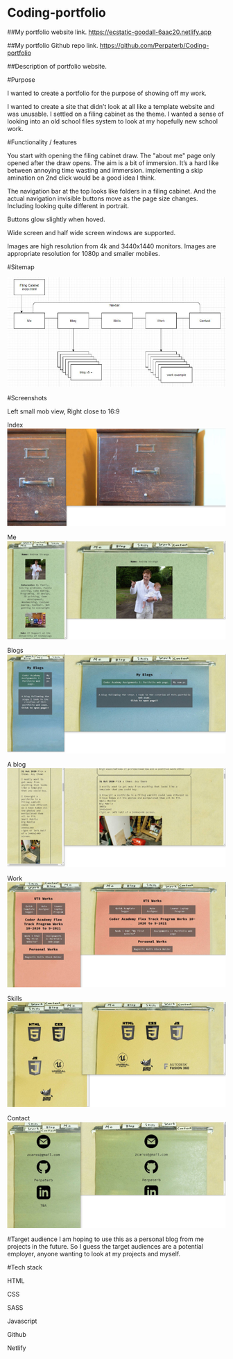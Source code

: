 # Coding-portfolio

##My portfolio website link. https://ecstatic-goodall-6aac20.netlify.app

##My portfolio Github repo link. https://github.com/Perpaterb/Coding-portfolio

##Description of portfolio website.

#Purpose

I wanted to create a portfolio for the purpose of showing off my work.

I wanted to create a site that didn’t look at all like a template website and was unusable.
I settled on a filing cabinet as the theme. I wanted a sense of looking into an old school files system to look at my hopefully new school work.

#Functionality / features

You start with opening the filing cabinet draw. The "about me" page only opened after the draw opens.
The aim is a bit of immersion. It’s a hard like between annoying time wasting and immersion. implementing a skip amination on 2nd click would be a good idea I think.

The navigation bar at the top looks like folders in a filing cabinet. And the actual navigation invisible buttons move as the page size changes. Including looking quite different in portrait. 

Buttons glow slightly when hoved.

Wide screen and half wide screen windows are supported. 

Images are high resolution from 4k and 3440x1440 monitors. Images are appropriate resolution for 1080p and smaller mobiles.

#Sitemap

![Sitemap](/docs/Sitemap.JPG)

#Screenshots

Left small mob view, Right close to 16:9

Index
![index](/docs/Index.jpg)

Me
![me](/docs/Me.jpg)

Blogs
![blogs](/docs/blogs.jpg)

A blog
![blog](/docs/blog.jpg)

Work
![me](/docs/work.JPG)

Skills
![blogs](/docs/skills.JPG)

Contact
![blog](/docs/contact.JPG)

#Target audience
I am hoping to use this as a personal blog from me projects in the future.
So I guess the target audiences are a potential employer, anyone wanting to look at my projects and myself.


#Tech stack

HTML

CSS

SASS

Javascript

Github

Netlify


